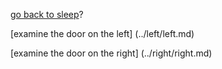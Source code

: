 [go back to sleep](../death/end.md)?

[examine the door on the left] (../left/left.md)

[examine the door on the right] (../right/right.md)
